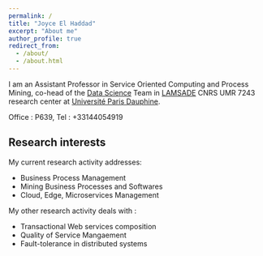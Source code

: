 ```yaml
---
permalink: /
title: "Joyce El Haddad"
excerpt: "About me"
author_profile: true
redirect_from: 
  - /about/
  - /about.html
---
```


I am an Assistant Professor in Service Oriented Computing and Process Mining, co-head of the [Data Science](https://www.lamsade.dauphine.fr/en/research/groups/data-science.html) Team in [LAMSADE](https://www.lamsade.dauphine.fr/en.html) CNRS UMR 7243 research center at [Université Paris Dauphine](https://dauphine.psl.eu/). 

Office : P639, Tel : +33144054919


Research interests
------
My current research activity addresses:
* Business Process Management 
* Mining Business Processes and Softwares
* Cloud, Edge, Microservices Management 

My other research activity deals with : 
* Transactional Web services composition
* Quality of Service Mangaement 
* Fault-tolerance in distributed systems
